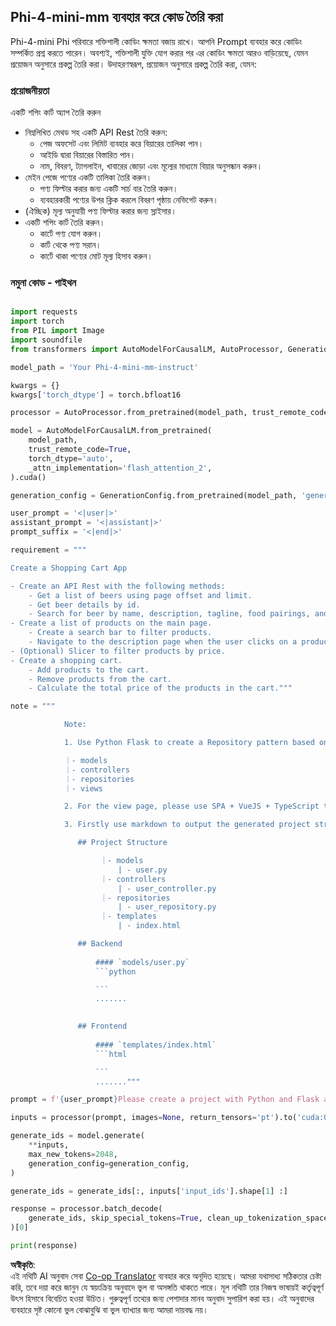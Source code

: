 <!--
CO_OP_TRANSLATOR_METADATA:
{
  "original_hash": "e7bb23ac4d9ef7b419305d8a5745b7aa",
  "translation_date": "2025-05-09T19:49:27+00:00",
  "source_file": "md/02.Application/02.Code/Phi4/GenProjectCode/README.md",
  "language_code": "bn"
}
-->
## **Phi-4-mini-mm ব্যবহার করে কোড তৈরি করা**

Phi-4-mini Phi পরিবারে শক্তিশালী কোডিং ক্ষমতা বজায় রাখে। আপনি Prompt ব্যবহার করে কোডিং সম্পর্কিত প্রশ্ন করতে পারেন। অবশ্যই, শক্তিশালী যুক্তি যোগ করার পর এর কোডিং ক্ষমতা আরও বাড়িয়েছে, যেমন প্রয়োজন অনুসারে প্রকল্প তৈরি করা। উদাহরণস্বরূপ, প্রয়োজন অনুসারে প্রকল্প তৈরি করা, যেমন:

### **প্রয়োজনীয়তা**

একটি শপিং কার্ট অ্যাপ তৈরি করুন

- নিম্নলিখিত মেথড সহ একটি API Rest তৈরি করুন:
    - পেজ অফসেট এবং লিমিট ব্যবহার করে বিয়ারের তালিকা পান।
    - আইডি দ্বারা বিয়ারের বিস্তারিত পান।
    - নাম, বিবরণ, ট্যাগলাইন, খাবারের জোড়া এবং মূল্যের মাধ্যমে বিয়ার অনুসন্ধান করুন।
- মেইন পেজে পণ্যের একটি তালিকা তৈরি করুন।
    - পণ্য ফিল্টার করার জন্য একটি সার্চ বার তৈরি করুন।
    - ব্যবহারকারী পণ্যের উপর ক্লিক করলে বিবরণ পৃষ্ঠায় নেভিগেট করুন।
- (ঐচ্ছিক) মূল্য অনুযায়ী পণ্য ফিল্টার করার জন্য স্লাইসার।
- একটি শপিং কার্ট তৈরি করুন।
    - কার্টে পণ্য যোগ করুন।
    - কার্ট থেকে পণ্য সরান।
    - কার্টে থাকা পণ্যের মোট মূল্য হিসাব করুন।

### **নমুনা কোড - পাইথন**


```python

import requests
import torch
from PIL import Image
import soundfile
from transformers import AutoModelForCausalLM, AutoProcessor, GenerationConfig,pipeline,AutoTokenizer

model_path = 'Your Phi-4-mini-mm-instruct'

kwargs = {}
kwargs['torch_dtype'] = torch.bfloat16

processor = AutoProcessor.from_pretrained(model_path, trust_remote_code=True)

model = AutoModelForCausalLM.from_pretrained(
    model_path,
    trust_remote_code=True,
    torch_dtype='auto',
    _attn_implementation='flash_attention_2',
).cuda()

generation_config = GenerationConfig.from_pretrained(model_path, 'generation_config.json')

user_prompt = '<|user|>'
assistant_prompt = '<|assistant|>'
prompt_suffix = '<|end|>'

requirement = """

Create a Shopping Cart App

- Create an API Rest with the following methods:
    - Get a list of beers using page offset and limit.
    - Get beer details by id.
    - Search for beer by name, description, tagline, food pairings, and price.
- Create a list of products on the main page.
    - Create a search bar to filter products.
    - Navigate to the description page when the user clicks on a product.
- (Optional) Slicer to filter products by price.
- Create a shopping cart.
    - Add products to the cart.
    - Remove products from the cart.
    - Calculate the total price of the products in the cart."""

note = """ 

            Note:

            1. Use Python Flask to create a Repository pattern based on the following structure to generate the files

            ｜- models
            ｜- controllers
            ｜- repositories
            ｜- views

            2. For the view page, please use SPA + VueJS + TypeScript to build

            3. Firstly use markdown to output the generated project structure (including directories and files), and then generate the  file names and corresponding codes step by step, output like this 

               ## Project Structure

                    ｜- models
                        | - user.py
                    ｜- controllers
                        | - user_controller.py
                    ｜- repositories
                        | - user_repository.py
                    ｜- templates
                        | - index.html

               ## Backend
                 
                   #### `models/user.py`
                   ```python

                   ```
                   .......
               

               ## Frontend
                 
                   #### `templates/index.html`
                   ```html

                   ```
                   ......."""

prompt = f'{user_prompt}Please create a project with Python and Flask according to the following requirements：\n{requirement}{note}{prompt_suffix}{assistant_prompt}'

inputs = processor(prompt, images=None, return_tensors='pt').to('cuda:0')

generate_ids = model.generate(
    **inputs,
    max_new_tokens=2048,
    generation_config=generation_config,
)

generate_ids = generate_ids[:, inputs['input_ids'].shape[1] :]

response = processor.batch_decode(
    generate_ids, skip_special_tokens=True, clean_up_tokenization_spaces=False
)[0]

print(response)

```

**অস্বীকৃতি**:  
এই নথিটি AI অনুবাদ সেবা [Co-op Translator](https://github.com/Azure/co-op-translator) ব্যবহার করে অনূদিত হয়েছে। আমরা যথাসাধ্য সঠিকতার চেষ্টা করি, তবে দয়া করে জানুন যে স্বয়ংক্রিয় অনুবাদে ভুল বা অসঙ্গতি থাকতে পারে। মূল নথিটি তার নিজস্ব ভাষায়ই কর্তৃত্বপূর্ণ উৎস হিসাবে বিবেচিত হওয়া উচিত। গুরুত্বপূর্ণ তথ্যের জন্য পেশাদার মানব অনুবাদ সুপারিশ করা হয়। এই অনুবাদের ব্যবহারে সৃষ্ট কোনো ভুল বোঝাবুঝি বা ভুল ব্যাখ্যার জন্য আমরা দায়বদ্ধ নয়।